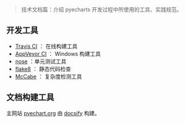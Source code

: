 > 技术文档篇：介绍 pyecharts 开发过程中所使用的工具、实践规范。

## 开发工具

- [Travis CI](https://travis-ci.org) ： 在线构建工具
- [AppVeyor CI](https://www.appveyor.com/) ： Windows 构建工具
- [nose](http://nose.readthedocs.io/en/latest/index.html) ：单元测试工具
- [flake8](http://flake8.pycqa.org/en/latest/index.html) ： 静态代码检查
- [McCabe](https://pypi.org/project/mccabe/) ： 复杂度检测工具

## 文档构建工具

主网站 [pyechart.org](http://pyecharts.org) 由 [docsify](https://docsify.js.org/) 构建。

